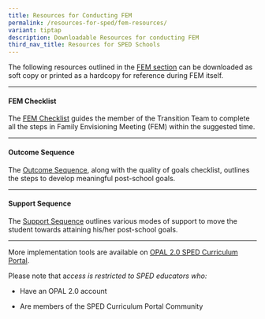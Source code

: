 ```yaml
---
title: Resources for Conducting FEM
permalink: /resources-for-sped/fem-resources/
variant: tiptap
description: Downloadable Resources for conducting FEM
third_nav_title: Resources for SPED Schools
---
```

<p></p>
<p>The following resources outlined in the <a href="/example-folder/fem-overview/" rel="noopener nofollow" target="_blank">FEM section</a> can be downloaded as
soft copy or printed as a hardcopy for reference during FEM itself.&nbsp;</p>
<hr>
<h4><strong>FEM Checklist</strong></h4>
<p>The <a href="/files/Resources for SPED Schools/For Conducting FEM/FEM_Checklist.pdf" rel="noopener nofollow" target="_blank">FEM Checklist</a> guides
the member of the Transition Team to complete all the steps in Family Envisioning
Meeting (FEM) within the suggested time.</p>
<hr>
<h4><strong>Outcome Sequence</strong></h4>
<p>The <a href="\files/Resources for SPED Schools/For Conducting FEM/Outcome_Sequence___Quality_of_Goals_Checklist.pdf" rel="noopener nofollow" target="_blank">Outcome Sequence</a>,
along with the quality of goals checklist, outlines the steps to develop
meaningful post-school goals.</p>
<hr>
<h4><strong>Support Sequence</strong></h4>
<p>The <a href="/files/Resources for SPED Schools/For Conducting FEM/Support_Sequence.pdf" rel="noopener nofollow" target="_blank">Support Sequence</a> outlines
various modes of support to move the student towards attaining his/her
post-school goals.</p>
<hr>
<p>More implementation tools are available on <a href="https://www.opal2.moe.edu.sg/csl/s/spedcurriculumportal/wiki/page/view?title=Person-centred+Transition+Planning" rel="noopener nofollow" target="_blank">OPAL 2.0 SPED Curriculum Portal</a>.</p>
<p>Please note that a<em>ccess is restricted to SPED educators who:</em>
</p>
<ul data-tight="true" class="tight">
<li>
<p>Have an OPAL 2.0 account</p>
</li>
<li>
<p>Are members of the SPED Curriculum Portal Community</p>
</li>
</ul>
<p></p>